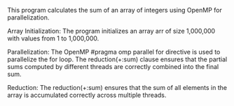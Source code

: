 This program calculates the sum of an array of integers using OpenMP for parallelization.

Array Initialization: The program initializes an array arr of size 1,000,000 with values from 1 to 1,000,000.

Parallelization: The OpenMP #pragma omp parallel for directive is used to parallelize the for loop. The reduction(+:sum) clause ensures that the partial sums computed by different threads are correctly combined into the final sum.

Reduction: The reduction(+:sum) ensures that the sum of all elements in the array is accumulated correctly across multiple threads.

